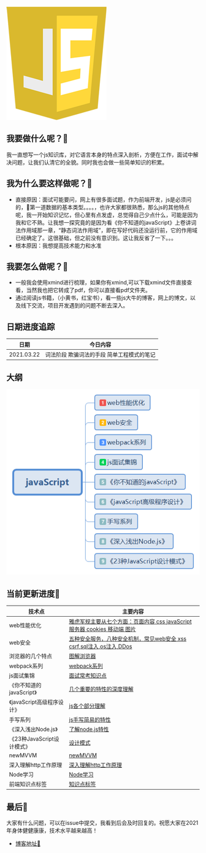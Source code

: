 ![js图片](./img/js.png)
## 我要做什么呢？🐂
我一直想写一个js知识库，对它语言本身的特点深入剖析，方便在工作，面试中解决问题，让我们认清它的全貌。同时我也会做一些简单知识的积累。
## 我为什么要这样做呢？🐂
- 直接原因：面试可能要问，网上有很多面试题，作为前端开发，js是必须问的，🤔第一道数据的基本类型。。。。，也许大家都很熟悉，那么js的其他特点呢，我一开始知识记忆，但心里有点发虚，总觉得自己少点什么，可能是因为我和它不熟。让我想一探究竟的是因为看《你不知道的javaScript》上卷讲词法作用域那一章，“静态词法作用域”，即在写好代码还没运行前，它的作用域已经确定了。这很基础，但之前没有意识到。这让我反省了一下。。。
- 根本原因：我想提高技术能力和水准
## 我要怎么做呢？🐂
- 一般我会使用xmind进行梳理，如果你有xmind,可以下载xmind文件直接查看，当然我也把它转成了pdf，你可以直接看pdf文件夹。
- 通过阅读js书籍，（小黄书，红宝书），看一些js大牛的博客，网上的博文，以及线下交流，项目开发遇到的问题不断去深入。
## 日期进度追踪
|  日期   | 今日内容  |
|  ----  | ----  |
|  2021.03.22   | 词法阶段 欺骗词法的手段 简单工程模式的笔记   |
## 大纲
![js大纲](./img/jsContent.png)
## 当前更新进度🐂
|  技术点   | 主要内容  |
|  ----  | ----  |
|web性能优化| [雅虎军规主要从七个方面：页面内容 css javaScript 服务器 cookies 移动端 图片](./xmind/雅虎军规.xmind)|
| web安全  |[五种安全服务，八种安全机制，常见web安全 xss csrf,sql注入,os注入,DDos](./xmind/we.xmind) |
|浏览器的几个特点|[图解浏览器](./xmind/brower.md)|
|webpack系列|[webpack系列](https://github.com/XINXINP/CI-CD/tree/master/webpack%E7%B3%BB%E5%88%97%E5%AD%A6%E4%B9%A0%EF%BC%881%EF%BC%89)|
|js面试集锦|[面试常考知识点](./js/README.md)|
|《你不知道的javaScript》|[几个重要的特性的深度理解](./jsknow/README.md)|
|《javaScript高级程序设计》|[js各个部分理解](./gcjs/README.md)|
|手写系列|[js手写简易的特性](./handWrite/README.md)|
|《深入浅出Node.js》|[了解node.js特性](./node/README.md)|
|《23种JavaScript设计模式》|[设计模式](./jsmode/README.md)|
|newMVVM|[newMVVM](./xmind/newMVVM.xmind)|
|深入理解http工作原理|[深入理解http工作原理](./xmind/http.xmind)|
|Node学习|[Node学习](./xmind/Node.xmind)|
|前端知识点标签|[知识点标签](./xmind/tab.xmind)|
## 最后🐂
大家有什么问题，可以在issue中提交，我看到后会及时回复的。祝愿大家在2021年身体健健康康，技术水平越来越高！
- [博客地址📌](http://blog.pxbtf.com)